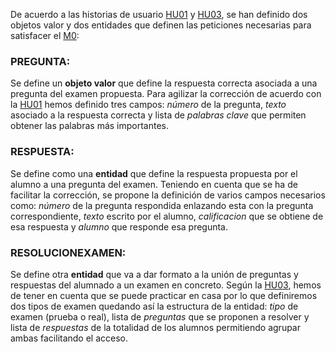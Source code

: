 De acuerdo a las historias de usuario [HU01](https://github.com/danielsp13/SuperCatch/blob/main/docs/user-stories.md#black_nib-hu01-dolores-quiere-agilizar-la-tarea-de-correcci%C3%B3n-de-ex%C3%A1menes) y [HU03](https://github.com/danielsp13/SuperCatch/blob/main/docs/user-stories.md#black_nib-hu03-irene-necesita-entrenar-para-sus-ex%C3%A1menes), se han definido dos objetos valor y dos entidades que definen las peticiones necesarias para satisfacer el [M0](https://github.com/danielsp13/SuperCatch/blob/main/docs/milestones.md#checkered_flag-m0-representaci%C3%B3n-inicial-del-modelo-definici%C3%B3n-de-entidades-a-trav%C3%A9s-de-clases):

### PREGUNTA:
Se define un **objeto valor** que define la respuesta correcta asociada a una pregunta del examen propuesta. Para agilizar la corrección de acuerdo con la [HU01](https://github.com/danielsp13/SuperCatch/blob/main/docs/user-stories.md#black_nib-hu01-dolores-quiere-agilizar-la-tarea-de-correcci%C3%B3n-de-ex%C3%A1menes) hemos definido tres campos: *número* de la pregunta, *texto* asociado a la respuesta correcta y lista de *palabras clave* que permiten obtener las palabras más importantes.

### RESPUESTA:
Se define como una **entidad** que define la respuesta propuesta por el alumno a una pregunta del examen. Teniendo en cuenta que se ha de facilitar la corrección, se propone la definición de varios campos necesarios como: *número* de la pregunta respondida enlazando esta con la pregunta correspondiente, *texto* escrito por el alumno, *calificacion* que se obtiene de esa respuesta y *alumno* que responde esa pregunta.

### RESOLUCIONEXAMEN:
Se define otra **entidad** que va a dar formato a la unión de preguntas y respuestas del alumnado a un examen en concreto. Según la [HU03](https://github.com/danielsp13/SuperCatch/blob/main/docs/user-stories.md#black_nib-hu03-irene-necesita-entrenar-para-sus-ex%C3%A1menes), hemos de tener en cuenta que se puede practicar en casa por lo que definiremos dos tipos de examen quedando así la estructura de la entidad: *tipo* de examen (prueba o real), lista de *preguntas* que se proponen a resolver y lista de *respuestas* de la totalidad de los alumnos permitiendo agrupar ambas facilitando el acceso.
